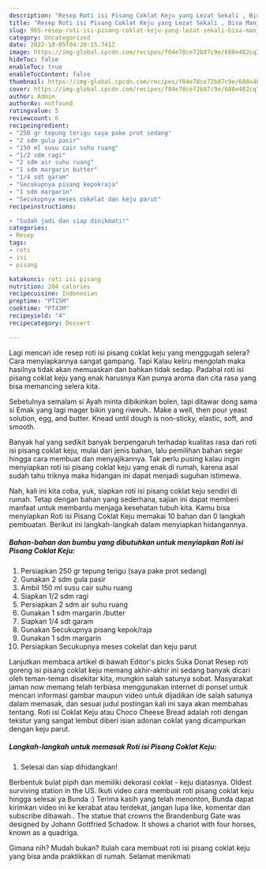 ```yaml
---
description: "Resep Roti isi Pisang Coklat Keju yang Lezat Sekali , Bisa Manjain Lidah"
title: "Resep Roti isi Pisang Coklat Keju yang Lezat Sekali , Bisa Manjain Lidah"
slug: 965-resep-roti-isi-pisang-coklat-keju-yang-lezat-sekali-bisa-manjain-lidah
category: Uncategorized
date: 2022-10-05T04:20:15.741Z
image: https://img-global.cpcdn.com/recipes/f04e78ce72b87c9e/680x482cq70/roti-isi-pisang-coklat-keju-foto-resep-utama.jpg
hideToc: false
enableToc: true
enableTocContent: false
thumbnail: https://img-global.cpcdn.com/recipes/f04e78ce72b87c9e/680x482cq70/roti-isi-pisang-coklat-keju-foto-resep-utama.jpg
cover: https://img-global.cpcdn.com/recipes/f04e78ce72b87c9e/680x482cq70/roti-isi-pisang-coklat-keju-foto-resep-utama.jpg
author: Admin
authorAv: notfound
ratingvalue: 5
reviewcount: 6
recipeingredient:
- "250 gr tepung terigu saya pake prot sedang"
- "2 sdm gula pasir"
- "150 ml susu cair suhu ruang"
- "1/2 sdm ragi"
- "2 sdm air suhu ruang"
- "1 sdm margarin butter"
- "1/4 sdt garam"
- "Secukupnya pisang kepokraja"
- "1 sdm margarin"
- "Secukupnya meses cokelat dan keju parut"
recipeinstructions:

- "Sudah jadi dan siap dinikmati!"
categories:
- Resep
tags:
- roti
- isi
- pisang

katakunci: roti isi pisang 
nutrition: 204 calories
recipecuisine: Indonesian
preptime: "PT15M"
cooktime: "PT43M"
recipeyield: "4"
recipecategory: Dessert

---
```



Lagi mencari ide resep roti isi pisang coklat keju yang menggugah selera? Cara menyiapkannya sangat gampang. Tapi Kalau keliru mengolah maka hasilnya tidak akan memuaskan dan bahkan tidak sedap. Padahal roti isi pisang coklat keju yang enak harusnya Kan punya aroma dan cita rasa yang bisa memancing selera kita.


Sebetulnya semalam si Ayah minta dibikinkan bolen, tapi ditawar dong sama si Emak yang lagi mager bikin yang riweuh.. Make a well, then pour yeast solution, egg, and butter. Knead until dough is non-sticky, elastic, soft, and smooth.

Banyak hal yang sedikit banyak berpengaruh terhadap kualitas rasa dari roti isi pisang coklat keju, mulai dari jenis bahan, lalu pemilihan bahan segar hingga cara membuat dan menyajikannya. Tak perlu pusing kalau ingin menyiapkan roti isi pisang coklat keju yang enak di rumah, karena asal sudah tahu triknya maka hidangan ini dapat menjadi suguhan istimewa.


Nah, kali ini kita coba, yuk, siapkan roti isi pisang coklat keju sendiri di rumah. Tetap dengan bahan yang sederhana, sajian ini dapat memberi manfaat untuk membantu menjaga kesehatan tubuh kita. Kamu bisa menyiapkan Roti isi Pisang Coklat Keju memakai 10 bahan dan 0 langkah pembuatan. Berikut ini langkah-langkah dalam menyiapkan hidangannya.

<!--inarticleads1-->

##### Bahan-bahan dan bumbu yang dibutuhkan untuk menyiapkan Roti isi Pisang Coklat Keju:

1. Persiapkan 250 gr tepung terigu (saya pake prot sedang)
1. Gunakan 2 sdm gula pasir
1. Ambil 150 ml susu cair suhu ruang
1. Siapkan 1/2 sdm ragi
1. Persiapkan 2 sdm air suhu ruang
1. Gunakan 1 sdm margarin /butter
1. Siapkan 1/4 sdt garam
1. Gunakan Secukupnya pisang kepok/raja
1. Gunakan 1 sdm margarin
1. Persiapkan Secukupnya meses cokelat dan keju parut


Lanjutkan membaca artikel di bawah Editor&#39;s picks Suka Donat Resep roti goreng isi pisang coklat keju memang akhir-akhir ini sedang banyak dicari oleh teman-teman disekitar kita, mungkin salah satunya sobat. Masyarakat jaman now memang telah terbiasa menggunakan internet di ponsel untuk mencari informasi gambar maupun video untuk dijadikan ide salah satunya dalam memasak, dan sesuai judul postingan kali ini saya akan membahas tentang. Roti isi Coklat Keju atau Choco Cheese Bread adalah roti dengan tekstur yang sangat lembut diberi isian adonan coklat yang dicampurkan dengan keju parut. 

<!--inarticleads2-->

##### Langkah-langkah untuk memasak Roti isi Pisang Coklat Keju:


1. Selesai dan siap dihidangkan!

Berbentuk bulat pipih dan memiliki dekorasi coklat - keju diatasnya. Oldest surviving station in the US. Ikuti video cara membuat roti pisang coklat keju hingga selesai ya Bunda :) Terima kasih yang telah menonton, Bunda dapat kirimkan video ini ke kerabat atau terdekat, jangan lupa like, komentar dan subscribe dibawah.. The statue that crowns the Brandenburg Gate was designed by Johann Gottfried Schadow. It shows a chariot with four horses, known as a quadriga. 

Gimana nih? Mudah bukan? Itulah cara membuat roti isi pisang coklat keju yang bisa anda praktikkan di rumah. Selamat menikmati

